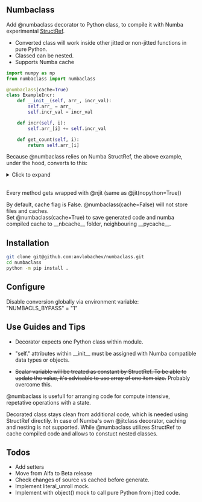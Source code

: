 ## Numbaclass

Add @numbaclass decorator to Python class, to compile it with Numba experimental [StructRef](https://numba.readthedocs.io/en/stable/extending/high-level.html#implementing-mutable-structures).

* Converted class will work inside other jitted or non-jitted functions in pure Python.
* Classed can be nested.
* Supports Numba cache

```python
import numpy as np
from numbaclass import numbaclass

@numbaclass(cache=True)
class ExampleIncr:
    def __init__(self, arr_, incr_val):
        self.arr_ = arr_
        self.incr_val = incr_val

    def incr(self, i):
        self.arr_[i] += self.incr_val

    def get_count(self, i):
        return self.arr_[i]
```

Because @numbaclass relies on Numba StructRef, the above example, under the hood, converts to this:
<details>
<summary>Click to expand <br />&nbsp;</summary>

```python
import numpy as np

from numba import njit
from numba.core import types
from numba.experimental import structref
from numba.core.extending import overload_method, register_jitable


class ExampleIncr(structref.StructRefProxy):
    def __new__(
        cls,
        arr_,
        incr_val
    ):
        return structref.StructRefProxy.__new__(
            cls,
            arr_,
            incr_val
        )

    @property
    def arr_(self):
        return get__arr_(self)

    @property
    def incr_val(self):
        return get__incr_val(self)

    def get_count(self, i):
        return invoke__get_count(self, i)

    def incr(self, i):
        return invoke__incr(self, i)

@njit(cache=True)
def get__arr_(self):
    return self.arr_

@njit(cache=True)
def get__incr_val(self):
    return self.incr_val

@register_jitable
def the__get_count(self, i):
    return self.arr_[i]


@njit(cache=True)
def invoke__get_count(self, i):
    return the__get_count(self, i)

@register_jitable
def the__incr(self, i):
    self.arr_[i] += self.incr_val


@njit(cache=True)
def invoke__incr(self, i):
    return the__incr(self, i)


@structref.register
class ExampleIncrType(types.StructRef):
    def preprocess_fields(self, fields):
        return tuple((name, types.unliteral(typ)) for name, typ in fields)

structref.define_proxy(
    ExampleIncr,
    ExampleIncrType,
    [
 "arr_",
 "incr_val"
    ],
)

@overload_method(ExampleIncrType, "get_count", fastmath=False)
def ol__get_count(self, i):
    return the__get_count

@overload_method(ExampleIncrType, "incr", fastmath=False)
def ol__incr(self, i):
    return the__incr
```

</details>

Every method gets wrapped with @njit (same as @jit(nopython=True))

By default, cache flag is False. @numbaclass(cache=False) will not store files and caches.\
Set @numbaclass(cache=True) to save generated code and numba compiled cache to
\_\_nbcache\_\_ folder, neighbouring \_\_pycache\_\_.

## Installation

```bash
git clone git@github.com:anvlobachev/numbaclass.git
cd numbaclass
python -m pip install .

```

## Configure

Disable conversion globally via environment variable:\
"NUMBACLS_BYPASS" = "1"

## Use Guides and Tips

* Decorator expects one Python class within module.

* "self." attributes within \_\_init\_\_ must be assigned with Numba compatible data types or objects.

* ~~Scalar variable will be treated as constant by StructRef. To be able to update the value, it's advisable to use array of one item size.~~ Probably overcome this.

@numbaclass is usefull for arranging code for compute intensive, repetative operations with a state.

Decorated class stays clean from additional code, which is needed using StructRef directily.
In case of Numba's own @jitclass decorator, caching and nesting is not supported.
While @numbaclass utilizes StructRef to cache compiled code and allows to constuct nested classes.

## Todos

* Add setters
* Move from Alfa to Beta release
* Check changes of source vs cached before generate.
* Implement literal_unroll mock.
* Implement with object() mock to call pure Python from jitted code.
